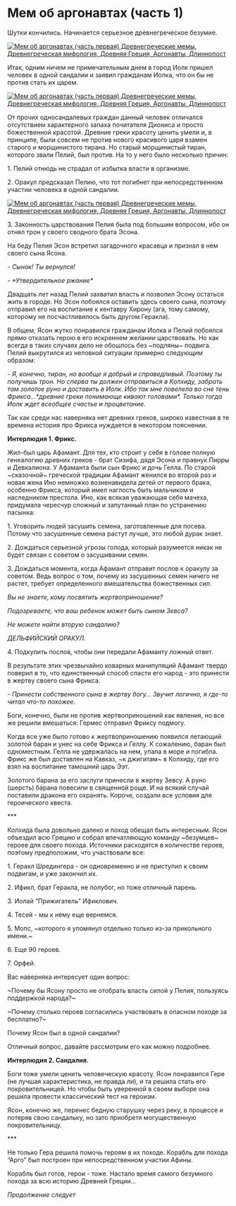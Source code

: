 # Мем об аргонавтах (часть 1)

Шутки кончились. Начинается серьезное древнегреческое безумие.

[![Мем об аргонавтах (часть первая) Древнегреческие мемы, Древнегреческая мифология, Древняя Греция, Аргонавты, Длиннопост](https://cs9.pikabu.ru/post_img/2016/11/22/6/147980426111999187.jpg)](https://cs9.pikabu.ru/post_img/big/2016/11/22/6/147980426111999187.jpg)

Итак, одним ничем не примечательным днем в город Иолк пришел человек в одной сандалии и заявил гражданам Иолка, что он бы не против стать их царем.

[![Мем об аргонавтах (часть первая) Древнегреческие мемы, Древнегреческая мифология, Древняя Греция, Аргонавты, Длиннопост](https://cs9.pikabu.ru/post_img/2016/11/22/6/1479804353146220552.jpg)](https://cs9.pikabu.ru/post_img/2016/11/22/6/1479804353146220552.jpg)

От прочих односандалевых граждан данный человек отличался отсутствием характерного запаха почитателя Диониса и просто божественной красотой. Древние греки красоту ценить умели и, в принципе, были совсем не против нового красивого царя взамен старого и морщинистого тирана. Но старый морщинистый тиран, которого звали Пелий, был против. На то у него было несколько причин:

1\. Пелий отнюдь не страдал от избытка власти в организме.

2\. Оракул предсказал Пелию, что тот погибнет при непосредственном участии человека в одной сандалии.

[![Мем об аргонавтах (часть первая) Древнегреческие мемы, Древнегреческая мифология, Древняя Греция, Аргонавты, Длиннопост](https://cs9.pikabu.ru/post_img/2016/11/22/6/1479804471176027605.jpg)](https://cs9.pikabu.ru/post_img/2016/11/22/6/1479804471176027605.jpg)

3\. Законность царствования Пелия была под большим вопросом, ибо он отнял трон у своего сводного брата Эсона.

На беду Пелия Эсон встретил загадочного красавца и признал в нем своего сына Ясона.

_\- Сынок! Ты вернулся!_

_\- \*Утвердительное ржание\*_

Двадцать лет назад Пелий захватил власть и позволил Эсону остаться жить в городе. Но Эсон побоялся оставить здесь своего сына, поэтому отправил его на воспитание к кентавру Хирону (ага, тому самому, которому не посчастливилось быть другом Геракла).  

В общем, Ясон жутко понравился гражданам Иолка и Пелий побоялся прямо отказать герою в его искреннем желании царствовать. Но как всегда в таких случаях дело не обошлось без ~подляны~ подвига. Пелий выкрутился из неловкой ситуации примерно следующим образом:

_\- Я, конечно, тиран, но вообще я добрый и справедливый. Поэтому ты получишь трон. Но сперва ты должен отправиться в Колхиду, забрать там золотое руно и доставить в Иолк. Ибо так мне повелела во сне тень Фрикса...\*древние греки понимающе кивают головами\*. Только тогда Иолк ждет всеобщее счастье и процветание._

Так как среди нас наверняка нет древних греков, широко известная в те времена история про Фрикса нуждается в некотором пояснении.

**Интерлюдия 1. Фрикс.**

[](https://cs9.pikabu.ru/post_img/2016/11/22/6/147980466217098148.jpg)

Жил-был царь Афамант. Для тех, кто строит у себя в голове полную генеалогию древних греков - брат Сизифа, дядя Эсона и правнук Пирры и Девкалиона. У Афаманта были сын Фрикс и дочь Гелла. По старой ~сказочной~ греческой традиции Афамант женился во второй раз и новая жена Ино немножко возненавидела детей от первого брака, особенно Фрикса, который имел наглость быть мальчиком и наследником престола. Ино, как всякая уважающая себя мачеха, придумала чересчур сложный и запутанный план по устранению пасынка:

1\. Уговорить людей засушить семена, заготовленные для посева. Потому что засушенные семена растут лучше, это любой дурак знает.

2\. Дождаться серьезной угрозы голода, который разумеется никак не будет связан с советом о засушивании семян.

3\. Дождаться момента, когда Афамант отправит послов к оракулу за советом. Ведь вопрос о том, почему из засушенных семен ничего не растет, требует определенного вмешательства божественных сил.

_Вы не знаете, кому посвятить жертвоприношение?_

_Подозреваете, что ваш ребенок может быть сыном Зевса?_

_Не можете найти вторую сандалию?_

_ДЕЛЬФИЙСКИЙ ОРАКУЛ._

4\. Подкупить послов, чтобы они передали Афаманту ложный ответ.

В результате этих чрезвычайно коварных манипуляций Афамант твердо поверил в то, что единственный способ спасти его народ - это принести в жертву своего сына Фрикса.

_\- Принести собственного сына в жертву богу… Звучит логично, я где-то читал что-то похожее._

Боги, конечно, были не против жертвоприношений как явления, но все же решили вмешаться: Гермес отправил Фриксу подмогу.

[](https://cs8.pikabu.ru/post_img/big/2016/11/22/6/1479804934122898285.jpg)

Когда все уже было готово к жертвоприношению появился летающий золотой баран и унес на себе Фрикса и Геллу. К сожалению, баран был одноместным. Гелла не удержалась на нем, упала в море и погибла. Фрикс же был доставлен на Кавказ, ~к джигитам~ в Колхиду, где его взял на воспитание тамошний царь Ээт.

Золотого барана за его заслуги принесли в жертву Зевсу. А руно (шерсть) барана повесили в священной роще. И на всякий случай поставили дракона его охранять. Короче, создали все условия для героического квеста.

\*\*\*

Колхида была довольно далеко и поход обещал быть интересным. Ясон объездил всю Грецию и собрал впечатляющую команду ~безумцев~ героев для своего похода. Источники расходятся в количестве героев, поэтому предположим, что участвовали все:

1\. Геракл Шредингера - он одновременно и не приступил к своим подвигам, и уже закончил их.

2\. Ификл, брат Геракла, не полубог, но тоже отличный парень.

3\. Иолай “Прижигатель” Ификлович.

4\. Тесей - мы к нему еще вернемся.

5\. Мопс, ~которого я упомянул отдельно только из-за прикольного имени.~

6\. Еще 90 героев.

7\. Орфей.

Вас наверняка интересует один вопрос:

~Почему бы Ясону просто не отобрать власть силой у Пелия, пользуясь поддержкой народа?~

~Почему столько героев согласились участвовать в опасном походе за бесплатно?~

Почему Ясон был в одной сандалии?

Отличный вопрос, давайте рассмотрим его как можно подробнее.

**Интерлюдия 2. Сандалия.**

Боги тоже умели ценить человеческую красоту. Ясон понравился Гере (не лучшая характеристика, не правда ли), и та решила стать его покровительницей. Но чтобы быть уверенной в своем выборе она решила провести классический тест на героизм.

[](https://cs9.pikabu.ru/post_img/big/2016/11/22/6/1479805134113911983.png)

Ясон, конечно же, перенес бедную старушку через реку, в процессе и потеряв свою сандальку, но зато приобретя могущественную покровительницу.

\*\*\*

Не только Гера решила помочь героям в их походе. Корабль для похода “Арго” был построен при непосредственном участии Афины.

[](https://cs9.pikabu.ru/post_img/big/2016/11/22/6/147980518611259318.jpg)

Корабль был готов, герои - тоже. Настало время самого безумного похода за всю историю Древней Греции...

_Продолжение следует_
